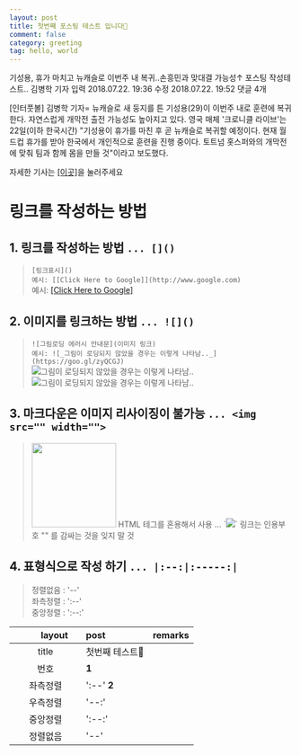 ```yaml
---
layout: post
title: 첫번째 포스팅 테스트 입니다🌿
comment: false
category: greeting
tag: hello, world
---
```

기성용, 휴가 마치고 뉴캐슬로 이번주 내 복귀..손흥민과 맞대결 가능성↑ 포스팅 작성테스트.. 김병학 기자 입력 2018.07.22. 19:36 수정 2018.07.22. 19:52 댓글 4개

[인터풋볼] 김병학 기자= 뉴캐슬로 새 둥지를 튼 기성용(29)이 이번주 내로 훈련에 복귀한다. 자연스럽게 개막전 출전 가능성도 높아지고 있다. 영국 매체 '크로니클 라이브'는 22일(이하 한국시간) "기성용이 휴가를 마친 후 곧 뉴캐슬로 복귀할 예정이다. 현재 월드컵 휴가를 받아 한국에서 개인적으로 훈련을 진행 중이다. 토트넘 홋스퍼와의 개막전에 맞춰 팀과 함께 몸을 만들 것"이라고 보도했다.

자세한 기사는 [[이곳]](https://goo.gl/EbQK5y)을 눌러주세요

# 링크를 작성하는 방법


## 1. 링크를 작성하는 방법 `... []()`
> `[링크표시]()`     
> `예시: [[Click Here to Google]](http://www.google.com)`     
> 예시: [[Click Here to Google]](http://www.google.com)     


## 2. 이미지를 링크하는 방법 `... ![]()`
> `![그림로딩 에러시 안내문](이미지 링크)`     
> `예시: ![_그림이 로딩되지 않았을 경우는 이렇게 나타남.._](https://goo.gl/zyQCGJ)`          
> ![_그림이 로딩되지 않았을 경우는 이렇게 나타남.._](https://goo.gl/zyQCGJ)     
> ![_그림이 로딩되지 않았을 경우는 이렇게 나타남.._](https://goo.gl/zyQCGJㅎ)   


## 3. 마크다운은 이미지 리사이징이 불가능 `... <img src="" width="">`
> <img src="https://goo.gl/zyQCGJ" width="150">    
> HTML 테그를 혼용해서 사용 ... `<img src="링크주소" width="픽셀">`    
> 링크는 인용부호 "" 를 감싸는 것을 잊지 말 것

## 4. 표형식으로 작성 하기 `... |:--:|:-----:|`
> 정렬없음 : '--'    
> 좌측정렬 : ':--'    
> 중앙정렬 : ':--:'    

|　　layout　　|post         |remarks|
|:-----------:|:-----------|:--|
| title    | 첫번째 테스트🌿||
| 번호      |  **1**        ||
| 좌측정렬  | \':--\' **2**   ||
| 우측정렬  | \'--:\'         ||
| 중앙정렬  | \':--:\'        ||
| 정렬없음  | \'--\'          ||
